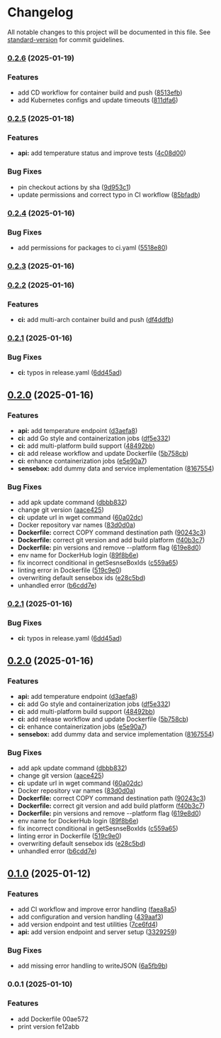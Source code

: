 # Changelog

All notable changes to this project will be documented in this file. See [standard-version](https://github.com/conventional-changelog/standard-version) for commit guidelines.

### [0.2.6](https://github.com/timenglesf/hivebox/compare/v0.2.5...v0.2.6) (2025-01-19)


### Features

* add CD workflow for container build and push ([8513efb](https://github.com/timenglesf/hivebox/commit/8513efb120a4de43083c2bc2536d3c25525221cd))
* add Kubernetes configs and update timeouts ([811dfa6](https://github.com/timenglesf/hivebox/commit/811dfa68a05d1d4bcc99aa2580dd121a9b5b9366))

### [0.2.5](https://github.com/timenglesf/hivebox/compare/v0.2.4...v0.2.5) (2025-01-18)


### Features

* **api:** add temperature status and improve tests ([4c08d00](https://github.com/timenglesf/hivebox/commit/4c08d00fa8f551fccf504ffca798a5a0301287c0))


### Bug Fixes

* pin checkout actions by sha ([9d953c1](https://github.com/timenglesf/hivebox/commit/9d953c1d9ac9811a0180f49fbec13c5fd8506f94))
* update permissions and correct typo in CI workflow ([85bfadb](https://github.com/timenglesf/hivebox/commit/85bfadbae5e0fe01b4429f296d7e9d313de72846))

### [0.2.4](https://github.com/timenglesf/hivebox/compare/v0.2.3...v0.2.4) (2025-01-16)


### Bug Fixes

* add permissions for packages to ci.yaml ([5518e80](https://github.com/timenglesf/hivebox/commit/5518e80d8449588f894845ad524622728f7e5c3e))

### [0.2.3](https://github.com/timenglesf/hivebox/compare/v0.2.2...v0.2.3) (2025-01-16)

### [0.2.2](https://github.com/timenglesf/hivebox/compare/v0.1.2...v0.2.2) (2025-01-16)


### Features

* **ci:** add multi-arch container build and push ([df4ddfb](https://github.com/timenglesf/hivebox/commit/df4ddfb12d668727d2e4754927cd0fddc019c590))

### [0.2.1](https://github.com/timenglesf/hivebox/compare/v0.1.2...v0.2.1) (2025-01-16)

### Bug Fixes

* **ci:** typos in release.yaml ([6dd45ad](https://github.com/timenglesf/hivebox/commit/6dd45ad2dae0abf4802d2a4067a678dd677829c8))

## [0.2.0](https://github.com/timenglesf/hivebox/compare/v0.1.0...v0.2.0) (2025-01-16)

### Features

* **api:** add temperature endpoint ([d3aefa8](https://github.com/timenglesf/hivebox/commit/d3aefa87307fa26e497e965e8096fcf9ed16d500))
* **ci:** add Go style and containerization jobs ([df5e332](https://github.com/timenglesf/hivebox/commit/df5e332dbe3064dcccad8e9f403ecf81c715eb91))
* **ci:** add multi-platform build support ([48492bb](https://github.com/timenglesf/hivebox/commit/48492bbdba73b0225ee7480670756cf541cb0135))
* **ci:** add release workflow and update Dockerfile ([5b758cb](https://github.com/timenglesf/hivebox/commit/5b758cbd376decbacd550b10d857bb65107b814c))
* **ci:** enhance containerization jobs ([e5e90a7](https://github.com/timenglesf/hivebox/commit/e5e90a7ad7acde7d77aeac136a5d8540373129c8))
* **sensebox:** add dummy data and service implementation ([8167554](https://github.com/timenglesf/hivebox/commit/816755410c4c887c90080bf4ef8cdc80d0172700))

### Bug Fixes

* add apk update command ([dbbb832](https://github.com/timenglesf/hivebox/commit/dbbb8325efb21d803452bd3ee8c0199889655599))
* change git version ([aace425](https://github.com/timenglesf/hivebox/commit/aace425b86f13c77e108e377e9bada45ad9f2e6b))
* **ci:** update url in wget command ([60a02dc](https://github.com/timenglesf/hivebox/commit/60a02dc515956b700cdea7d00ba8bb18ce7c869e))
* Docker repository var names ([83d0d0a](https://github.com/timenglesf/hivebox/commit/83d0d0aefde33ab12419470da6bd75504ff9dbf4))
* **Dockerfile:** correct COPY command destination path ([90243c3](https://github.com/timenglesf/hivebox/commit/90243c35067601cfd5f584aa5f609359df68fd32))
* **Dockerfile:** correct git version and add build platform ([f40b3c7](https://github.com/timenglesf/hivebox/commit/f40b3c74245771e8fd1881533aae707116bd5bcb))
* **Dockerfile:** pin versions and remove --platform flag ([619e8d0](https://github.com/timenglesf/hivebox/commit/619e8d0d634fa641c5925183493d19fdad502dd2))
* env name for DockerHub login ([89f8b6e](https://github.com/timenglesf/hivebox/commit/89f8b6e45116443c1e9ba57f517ded15a0548308))
* fix incorrect conditional in getSesnseBoxIds ([c559a65](https://github.com/timenglesf/hivebox/commit/c559a65d26b896aefda641ee46724935eaf9c5f6))
* linting error in Dockerfile ([519c9e0](https://github.com/timenglesf/hivebox/commit/519c9e05b6a858fc7b7d79389e64b1d84fe35617))
* overwriting default sensebox ids ([e28c5bd](https://github.com/timenglesf/hivebox/commit/e28c5bd360cb2113d41a666243c3b3c5e53c1a99))
* unhandled error ([b6cdd7e](https://github.com/timenglesf/hivebox/commit/b6cdd7ee90639b954ea1958a588f278675e53e22))

### [0.2.1](https://github.com/timenglesf/hivebox/compare/v0.2.0...v0.2.1) (2025-01-16)

### Bug Fixes

* **ci:** typos in release.yaml ([6dd45ad](https://github.com/timenglesf/hivebox/commit/6dd45ad2dae0abf4802d2a4067a678dd677829c8))

## [0.2.0](https://github.com/timenglesf/hivebox/compare/v0.1.0...v0.2.0) (2025-01-16)

### Features

* **api:** add temperature endpoint ([d3aefa8](https://github.com/timenglesf/hivebox/commit/d3aefa87307fa26e497e965e8096fcf9ed16d500))
* **ci:** add Go style and containerization jobs ([df5e332](https://github.com/timenglesf/hivebox/commit/df5e332dbe3064dcccad8e9f403ecf81c715eb91))
* **ci:** add multi-platform build support ([48492bb](https://github.com/timenglesf/hivebox/commit/48492bbdba73b0225ee7480670756cf541cb0135))
* **ci:** add release workflow and update Dockerfile ([5b758cb](https://github.com/timenglesf/hivebox/commit/5b758cbd376decbacd550b10d857bb65107b814c))
* **ci:** enhance containerization jobs ([e5e90a7](https://github.com/timenglesf/hivebox/commit/e5e90a7ad7acde7d77aeac136a5d8540373129c8))
* **sensebox:** add dummy data and service implementation ([8167554](https://github.com/timenglesf/hivebox/commit/816755410c4c887c90080bf4ef8cdc80d0172700))

### Bug Fixes

* add apk update command ([dbbb832](https://github.com/timenglesf/hivebox/commit/dbbb8325efb21d803452bd3ee8c0199889655599))
* change git version ([aace425](https://github.com/timenglesf/hivebox/commit/aace425b86f13c77e108e377e9bada45ad9f2e6b))
* **ci:** update url in wget command ([60a02dc](https://github.com/timenglesf/hivebox/commit/60a02dc515956b700cdea7d00ba8bb18ce7c869e))
* Docker repository var names ([83d0d0a](https://github.com/timenglesf/hivebox/commit/83d0d0aefde33ab12419470da6bd75504ff9dbf4))
* **Dockerfile:** correct COPY command destination path ([90243c3](https://github.com/timenglesf/hivebox/commit/90243c35067601cfd5f584aa5f609359df68fd32))
* **Dockerfile:** correct git version and add build platform ([f40b3c7](https://github.com/timenglesf/hivebox/commit/f40b3c74245771e8fd1881533aae707116bd5bcb))
* **Dockerfile:** pin versions and remove --platform flag ([619e8d0](https://github.com/timenglesf/hivebox/commit/619e8d0d634fa641c5925183493d19fdad502dd2))
* env name for DockerHub login ([89f8b6e](https://github.com/timenglesf/hivebox/commit/89f8b6e45116443c1e9ba57f517ded15a0548308))
* fix incorrect conditional in getSesnseBoxIds ([c559a65](https://github.com/timenglesf/hivebox/commit/c559a65d26b896aefda641ee46724935eaf9c5f6))
* linting error in Dockerfile ([519c9e0](https://github.com/timenglesf/hivebox/commit/519c9e05b6a858fc7b7d79389e64b1d84fe35617))
* overwriting default sensebox ids ([e28c5bd](https://github.com/timenglesf/hivebox/commit/e28c5bd360cb2113d41a666243c3b3c5e53c1a99))
* unhandled error ([b6cdd7e](https://github.com/timenglesf/hivebox/commit/b6cdd7ee90639b954ea1958a588f278675e53e22))

## [0.1.0](https://github.com/timenglesf/hivebox/compare/v0.0.1...v0.1.0) (2025-01-12)

### Features

* add CI workflow and improve error handling ([faea8a5](https://github.com/timenglesf/hivebox/commit/faea8a50b652522e40ccf52be6292c9f639729ec))
* add configuration and version handling ([439aaf3](https://github.com/timenglesf/hivebox/commit/439aaf3fd3ecc3df3ad59d743cc9f9247e95454f))
* add version endpoint and test utilities ([7ce6fd4](https://github.com/timenglesf/hivebox/commit/7ce6fd44231dd4b327282a32f9c51682ba2eb513))
* **api:** add version endpoint and server setup ([3329259](https://github.com/timenglesf/hivebox/commit/3329259aa9a7bf5231fa7608feb8c98bb67b2c72))

### Bug Fixes

* add missing error handling to writeJSON ([6a5fb9b](https://github.com/timenglesf/hivebox/commit/6a5fb9ba8e069850ebee3595ebe3cf435c0e184b))

### 0.0.1 (2025-01-10)

### Features

* add Dockerfile 00ae572
* print version fe12abb

